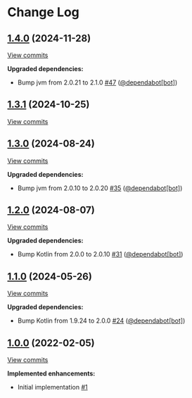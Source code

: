 # Change Log

## [1.4.0](https://github.com/joffrey-bion/simple-ocr/tree/1.4.0) (2024-11-28)
[View commits](https://github.com/joffrey-bion/simple-ocr/compare/1.3.1...1.4.0)

**Upgraded dependencies:**

- Bump jvm from 2.0.21 to 2.1.0 [\#47](https://github.com/joffrey-bion/simple-ocr/pull/47) ([@dependabot[bot]](https://github.com/apps/dependabot))

## [1.3.1](https://github.com/joffrey-bion/simple-ocr/tree/1.3.1) (2024-10-25)
[View commits](https://github.com/joffrey-bion/simple-ocr/compare/1.3.0...1.3.1)


## [1.3.0](https://github.com/joffrey-bion/simple-ocr/tree/1.3.0) (2024-08-24)
[View commits](https://github.com/joffrey-bion/simple-ocr/compare/1.2.0...1.3.0)

**Upgraded dependencies:**

- Bump jvm from 2.0.10 to 2.0.20 [\#35](https://github.com/joffrey-bion/simple-ocr/pull/35) ([@dependabot[bot]](https://github.com/apps/dependabot))

## [1.2.0](https://github.com/joffrey-bion/simple-ocr/tree/1.2.0) (2024-08-07)
[View commits](https://github.com/joffrey-bion/simple-ocr/compare/1.1.0...1.2.0)

**Upgraded dependencies:**

- Bump Kotlin from 2.0.0 to 2.0.10 [\#31](https://github.com/joffrey-bion/simple-ocr/pull/31) ([@dependabot[bot]](https://github.com/apps/dependabot))

## [1.1.0](https://github.com/joffrey-bion/simple-ocr/tree/1.1.0) (2024-05-26)
[View commits](https://github.com/joffrey-bion/simple-ocr/compare/1.0.0...1.1.0)

**Upgraded dependencies:**

- Bump Kotlin from 1.9.24 to 2.0.0 [\#24](https://github.com/joffrey-bion/simple-ocr/pull/24) ([@dependabot[bot]](https://github.com/apps/dependabot))

## [1.0.0](https://github.com/joffrey-bion/simple-ocr/tree/1.0.0) (2022-02-05)
[View commits](https://github.com/joffrey-bion/simple-ocr/compare/5d455b1679a3a5a3d3063e59a26c64943ecee1f8...1.0.0)

**Implemented enhancements:**

- Initial implementation [\#1](https://github.com/joffrey-bion/simple-ocr/issues/1)
